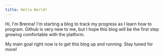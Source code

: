 ```yaml
---
title: Hello World!
---
```

Hi, I'm Brenna! I'm starting a blog to track my progress as I learn how to program. Github is very new to me, but I hope this blog will be the first step growing comfortable with the platform.

My main goal right now is to get this blog up and running. Stay tuned for more!

